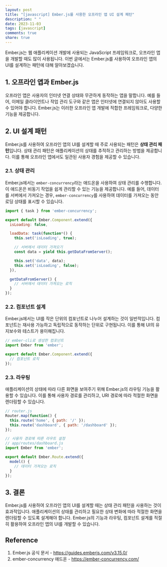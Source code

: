 ```yaml
---
layout: post
title: "[javascript] Ember.js를 사용한 오프라인 앱 UI 설계 패턴"
description: " "
date: 2023-11-03
tags: [javascript]
comments: true
share: true
---
```


Ember.js는 웹 애플리케이션 개발에 사용되는 JavaScript 프레임워크로, 오프라인 앱을 개발할 때도 많이 사용됩니다. 이번 글에서는 Ember.js를 사용하여 오프라인 앱의 UI를 설계하는 패턴에 대해 알아보겠습니다.

## 1. 오프라인 앱과 Ember.js

오프라인 앱은 사용자의 인터넷 연결 상태와 무관하게 동작하는 앱을 말합니다. 예를 들어, 이메일 클라이언트나 작업 관리 도구와 같은 앱은 인터넷에 연결되지 않아도 사용할 수 있어야 합니다. Ember.js는 이러한 오프라인 앱 개발에 적합한 프레임워크로, 다양한 기능을 제공합니다.

## 2. UI 설계 패턴

Ember.js를 사용하여 오프라인 앱의 UI를 설계할 때 주로 사용되는 패턴은 **상태 관리 패턴**입니다. 상태 관리 패턴은 애플리케이션의 상태를 추적하고 관리하는 방법을 제공합니다. 이를 통해 오프라인 앱에서도 일관된 사용자 경험을 제공할 수 있습니다.

### 2.1. 상태 관리

Ember.js에서는 `ember-concurrency`라는 애드온을 사용하여 상태 관리를 수행합니다. 이 애드온은 비동기 작업을 쉽게 관리할 수 있는 기능을 제공합니다. 예를 들어, 데이터를 서버에서 가져오는 경우, `ember-concurrency`를 사용하여 데이터를 가져오는 동안 로딩 상태를 표시할 수 있습니다.

```javascript
import { task } from 'ember-concurrency';

export default Ember.Component.extend({
  isLoading: false,

  loadData: task(function*() {
    this.set('isLoading', true);

    // 서버에서 데이터 가져오기
    const data = yield this.getDataFromServer();

    this.set('data', data);
    this.set('isLoading', false);
  }),

  getDataFromServer() {
    // 서버에서 데이터 가져오는 로직
  }
});
```

### 2.2. 컴포넌트 설계

Ember.js에서는 UI를 작은 단위의 컴포넌트로 나누어 설계하는 것이 일반적입니다. 컴포넌트는 재사용 가능하고 독립적으로 동작하는 단위로 구현됩니다. 이를 통해 UI의 유지보수와 테스트가 용이해집니다.

```javascript
// ember-cli로 생성한 컴포넌트
import Ember from 'ember';

export default Ember.Component.extend({
  // 컴포넌트 로직
});
```

### 2.3. 라우팅

애플리케이션의 상태에 따라 다른 화면을 보여주기 위해 Ember.js의 라우팅 기능을 활용할 수 있습니다. 이를 통해 사용자 경로를 관리하고, URI 경로에 따라 적절한 화면을 렌더링할 수 있습니다.

```javascript
// router.js
Router.map(function() {
  this.route('home', { path: '/' });
  this.route('dashboard', { path: '/dashboard' });
});
```

```javascript
// 사용자 경로에 따른 라우트 설정
// app/routes/dashboard.js
import Ember from 'ember';

export default Ember.Route.extend({
  model() {
    // 데이터 가져오는 로직
  }
});
```

## 3. 결론

Ember.js를 사용하여 오프라인 앱의 UI를 설계할 때는 상태 관리 패턴을 사용하는 것이 효과적입니다. 애플리케이션의 상태를 관리하고 필요한 상태 변화에 따라 적절한 화면을 렌더링할 수 있도록 설계해야 합니다. Ember.js의 기능과 라우팅, 컴포넌트 설계를 적절히 활용하여 오프라인 앱의 UI를 개발할 수 있습니다.

## Reference

1. Ember.js 공식 문서 - https://guides.emberjs.com/v3.15.0/
2. ember-concurrency 애드온 - https://ember-concurrency.com/